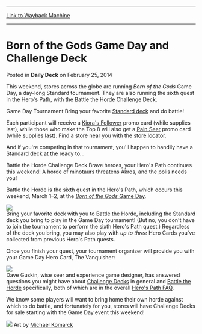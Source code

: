 
---
[Link to Wayback Machine](https://web.archive.org/web/20160801014241/http://magic.wizards.com/en/articles/archive/daily-deck/born-gods-game-day-and-challenge-deck-2014-02-21)

[_metadata_:description]:- "This weekend, stores across the globe are running Born of the Gods Game Day, a day-long Standard tournament. They are also running the sixth quest in the Hero's Path, with the Battle the Horde Challenge Deck. Game Day Tournament Bring your favorite Standard deck and do battle!"
[_metadata_:generator]:- "Drupal 7 (http://drupal.org)"
[_metadata_:node]:- "209421"
[_metadata_:path_date]:- "2014-02-21"
[_metadata_:publish_date]:- "2014-02-25"
[_metadata_:source]:- "div-main-content"
[_metadata_:title]:- "Born of the Gods Game Day and Challenge Deck"
[_metadata_:wayback_capture_timestamp]:- "2016-08-01 01:42:41"
[_metadata_:wayback_raw_url]:- "https://web.archive.org/web/20160801014241id_/http://magic.wizards.com/en/articles/archive/daily-deck/born-gods-game-day-and-challenge-deck-2014-02-21"
[_metadata_:wayback_url]:- "http://magic.wizards.com/en/articles/archive/daily-deck/born-gods-game-day-and-challenge-deck-2014-02-21"
---


Born of the Gods Game Day and Challenge Deck
============================================



 Posted in **Daily Deck**
 on February 25, 2014 










This weekend, stores across the globe are running *Born of the Gods* Game Day, a day-long Standard tournament. They are also running the sixth quest in the Hero's Path, with the Battle the Horde Challenge Deck. 

Game Day Tournament
 Bring your favorite [Standard deck](http://archive.wizards.com/magic/magazine/article.aspx?x=judge/resources/sfrstandard) and do battle! 

 Each participant will receive a [Kiora's Follower](http://gatherer.wizards.com/Pages/Card/Details.aspx?name=Kiora%27s+Follower) promo card (while supplies last), while those who make the Top 8 will also get a [Pain Seer](http://gatherer.wizards.com/Pages/Card/Details.aspx?name=Pain+Seer) promo card (while supplies last). Find a store near you with the [store locator](http://locator.wizards.com/). 

And if you're competing in that tournament, you'll happen to handily have a Standard deck at the ready to...

Battle the Horde Challenge Deck
Brave heroes, your Hero's Path continues this weekend! A horde of minotaurs threatens Akros, and the polis needs you!

 Battle the Horde is the sixth quest in the Hero's Path, which occurs this weekend, March 1–2, at the [*Born of the Gods* Game Day](http://archive.wizards.com/magic/tcg/events.aspx?x=mtgcom/events/gameday-facts). 

![](https://media.wizards.com/images/magic/daily/arcana/arc1437_productshot.jpg)  
 Bring your favorite deck with you to Battle the Horde, including the Standard deck you bring to play in the Game Day tournament! (But no, you don't have to join the tournament to perform the sixth Hero's Path quest.) Regardless of the deck you bring, you may also play with *up to three* Hero Cards you've collected from previous Hero's Path quests. 

 Once you finish your quest, your tournament organizer will provide you with your Game Day Hero Card, The Vanquisher: 

![](https://media.wizards.com/legacy/magic/images/promo/herospath/0a27292a66ad/en_6kh5dvf4l8_07.png)  
 Dave Guskin, wise seer and experience game designer, has answered questions you might have about [Challenge Decks](http://archive.wizards.com/Magic/magazine/Article.aspx?x=mtg/daily/feature/HerosPathFAQ#challenge) in general and [Battle the Horde](http://archive.wizards.com/Magic/magazine/Article.aspx?x=mtg/daily/feature/HerosPathFAQ#battle) specifically, both of which are in the overall [Hero's Path FAQ](http://archive.wizards.com/Magic/magazine/Article.aspx?x=mtg/daily/feature/HerosPathFAQ). 

We know some players will want to bring home their own horde against which to do battle, and fortunately for you, stores will have Challenge Decks for sale starting with the Game Day event this weekend!

![](https://media.wizards.com/images/magic/daily/arcana/arc1437_art.jpg) Art by [Michael Komarck](http://gatherer.wizards.com/Pages/Search/Default.aspx?output=spoileramp;method=visualamp;action=advancedamp;artist=%5B%22Michael+Komarck%22%5D)







